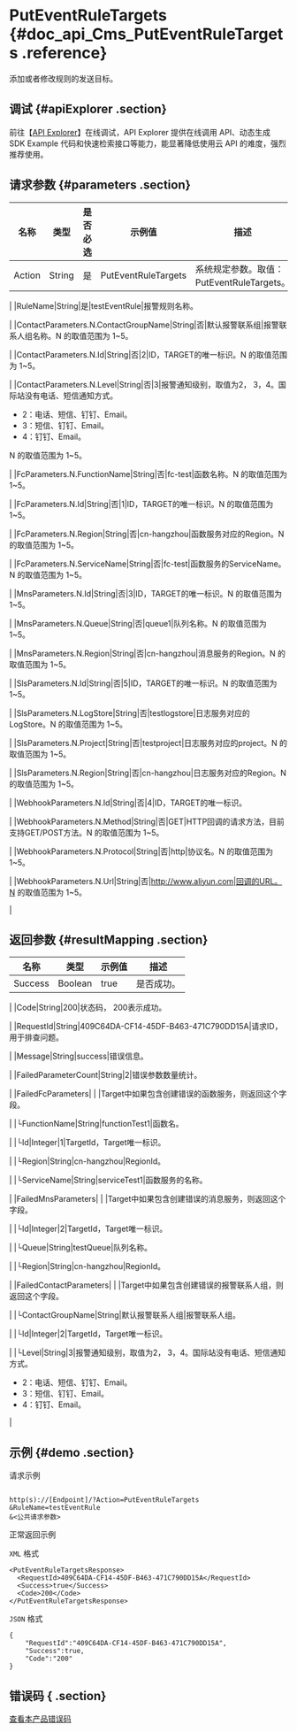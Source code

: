 # PutEventRuleTargets {#doc_api_Cms_PutEventRuleTargets .reference}

添加或者修改规则的发送目标。

## 调试 {#apiExplorer .section}

前往【[API Explorer](https://api.aliyun.com/#product=Cms&api=PutEventRuleTargets)】在线调试，API Explorer 提供在线调用 API、动态生成 SDK Example 代码和快速检索接口等能力，能显著降低使用云 API 的难度，强烈推荐使用。

## 请求参数 {#parameters .section}

|名称|类型|是否必选|示例值|描述|
|--|--|----|---|--|
|Action|String|是|PutEventRuleTargets|系统规定参数。取值：PutEventRuleTargets。

 |
|RuleName|String|是|testEventRule|报警规则名称。

 |
|ContactParameters.N.ContactGroupName|String|否|默认报警联系组|报警联系人组名称。N 的取值范围为 1~5。

 |
|ContactParameters.N.Id|String|否|2|ID，TARGET的唯一标识。N 的取值范围为 1~5。

 |
|ContactParameters.N.Level|String|否|3|报警通知级别，取值为2， 3，4。国际站没有电话、短信通知方式。

 -   2：电话、短信、钉钉、Email。
-   3：短信、钉钉、Email。
-   4：钉钉、Email。

 N 的取值范围为 1~5。

 |
|FcParameters.N.FunctionName|String|否|fc-test|函数名称。N 的取值范围为 1~5。

 |
|FcParameters.N.Id|String|否|1|ID，TARGET的唯一标识。N 的取值范围为 1~5。

 |
|FcParameters.N.Region|String|否|cn-hangzhou|函数服务对应的Region。N 的取值范围为 1~5。

 |
|FcParameters.N.ServiceName|String|否|fc-test|函数服务的ServiceName。N 的取值范围为 1~5。

 |
|MnsParameters.N.Id|String|否|3|ID，TARGET的唯一标识。N 的取值范围为 1~5。

 |
|MnsParameters.N.Queue|String|否|queue1|队列名称。N 的取值范围为 1~5。

 |
|MnsParameters.N.Region|String|否|cn-hangzhou|消息服务的Region。N 的取值范围为 1~5。

 |
|SlsParameters.N.Id|String|否|5|ID，TARGET的唯一标识。N 的取值范围为 1~5。

 |
|SlsParameters.N.LogStore|String|否|testlogstore|日志服务对应的LogStore。N 的取值范围为 1~5。

 |
|SlsParameters.N.Project|String|否|testproject|日志服务对应的project。N 的取值范围为 1~5。

 |
|SlsParameters.N.Region|String|否|cn-hangzhou|日志服务对应的Region。N 的取值范围为 1~5。

 |
|WebhookParameters.N.Id|String|否|4|ID，TARGET的唯一标识。

 |
|WebhookParameters.N.Method|String|否|GET|HTTP回调的请求方法，目前支持GET/POST方法。N 的取值范围为 1~5。

 |
|WebhookParameters.N.Protocol|String|否|http|协议名。N 的取值范围为 1~5。

 |
|WebhookParameters.N.Url|String|否|http://www.aliyun.com|回调的URL。N 的取值范围为 1~5。

 |

## 返回参数 {#resultMapping .section}

|名称|类型|示例值|描述|
|--|--|---|--|
|Success|Boolean|true|是否成功。

 |
|Code|String|200|状态码， 200表示成功。

 |
|RequestId|String|409C64DA-CF14-45DF-B463-471C790DD15A|请求ID，用于排查问题。

 |
|Message|String|success|错误信息。

 |
|FailedParameterCount|String|2|错误参数数量统计。

 |
|FailedFcParameters| | |Target中如果包含创建错误的函数服务，则返回这个字段。

 |
|└FunctionName|String|functionTest1|函数名。

 |
|└Id|Integer|1|TargetId，Target唯一标识。

 |
|└Region|String|cn-hangzhou|RegionId。

 |
|└ServiceName|String|serviceTest1|函数服务的名称。

 |
|FailedMnsParameters| | |Target中如果包含创建错误的消息服务，则返回这个字段。

 |
|└Id|Integer|2|TargetId，Target唯一标识。

 |
|└Queue|String|testQueue|队列名称。

 |
|└Region|String|cn-hangzhou|RegionId。

 |
|FailedContactParameters| | |Target中如果包含创建错误的报警联系人组，则返回这个字段。

 |
|└ContactGroupName|String|默认报警联系人组|报警联系人组。

 |
|└Id|Integer|2|TargetId，Target唯一标识。

 |
|└Level|String|3|报警通知级别，取值为2， 3，4。国际站没有电话、短信通知方式。

 -   2：电话、短信、钉钉、Email。
-   3：短信、钉钉、Email。
-   4：钉钉、Email。

 |

## 示例 {#demo .section}

请求示例

``` {#request_demo}

http(s)://[Endpoint]/?Action=PutEventRuleTargets
&RuleName=testEventRule
&<公共请求参数>

```

正常返回示例

`XML` 格式

``` {#xml_return_success_demo}
<PutEventRuleTargetsResponse>
  <RequestId>409C64DA-CF14-45DF-B463-471C790DD15A</RequestId>
  <Success>true</Success>
  <Code>200</Code>
</PutEventRuleTargetsResponse>

```

`JSON` 格式

``` {#json_return_success_demo}
{
	"RequestId":"409C64DA-CF14-45DF-B463-471C790DD15A",
	"Success":true,
	"Code":"200"
}
```

## 错误码 { .section}

[查看本产品错误码](https://error-center.aliyun.com/status/product/Cms)

